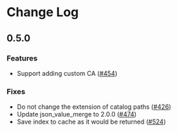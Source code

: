 # Change Log

## 0.5.0

### Features

- Support adding custom CA ([#454](https://github.com/tamasfe/taplo/pull/454))

### Fixes

- Do not change the extension of catalog paths ([#426](https://github.com/tamasfe/taplo/pull/426))
- Update json_value_merge to 2.0.0 ([#474](https://github.com/tamasfe/taplo/pull/474))
- Save index to cache as it would be returned ([#524](https://github.com/tamasfe/taplo/pull/524))
